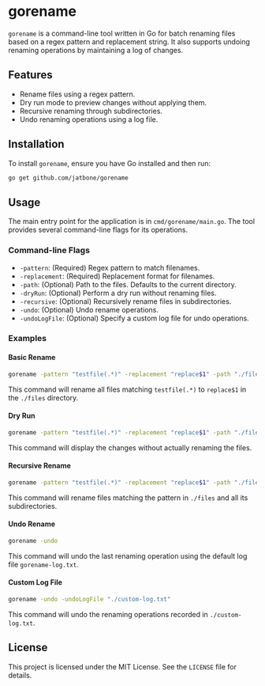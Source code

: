 # gorename

`gorename` is a command-line tool written in Go for batch renaming files based on a regex pattern and replacement string. It also supports undoing renaming operations by maintaining a log of changes.

## Features

- Rename files using a regex pattern.
- Dry run mode to preview changes without applying them.
- Recursive renaming through subdirectories.
- Undo renaming operations using a log file.

## Installation

To install `gorename`, ensure you have Go installed and then run:

```sh
go get github.com/jatbone/gorename
```

## Usage

The main entry point for the application is in `cmd/gorename/main.go`. The tool provides several command-line flags for its operations.

### Command-line Flags

- `-pattern`: (Required) Regex pattern to match filenames.
- `-replacement`: (Required) Replacement format for filenames.
- `-path`: (Optional) Path to the files. Defaults to the current directory.
- `-dryRun`: (Optional) Perform a dry run without renaming files.
- `-recursive`: (Optional) Recursively rename files in subdirectories.
- `-undo`: (Optional) Undo rename operations.
- `-undoLogFile`: (Optional) Specify a custom log file for undo operations.

### Examples

#### Basic Rename

```sh
gorename -pattern "testfile(.*)" -replacement "replace$1" -path "./files"
```

This command will rename all files matching `testfile(.*)` to `replace$1` in the `./files` directory.

#### Dry Run

```sh
gorename -pattern "testfile(.*)" -replacement "replace$1" -path "./files" -dryRun
```

This command will display the changes without actually renaming the files.

#### Recursive Rename

```sh
gorename -pattern "testfile(.*)" -replacement "replace$1" -path "./files" -recursive
```

This command will rename files matching the pattern in `./files` and all its subdirectories.

#### Undo Rename

```sh
gorename -undo
```

This command will undo the last renaming operation using the default log file `gorename-log.txt`.

#### Custom Log File

```sh
gorename -undo -undoLogFile "./custom-log.txt"
```

This command will undo the renaming operations recorded in `./custom-log.txt`.

## License

This project is licensed under the MIT License. See the `LICENSE` file for details.
